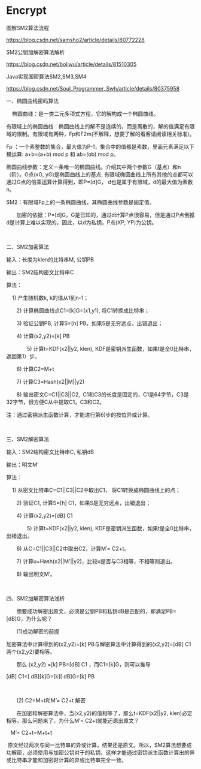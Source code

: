 # Encrypt
图解SM2算法流程 

https://blog.csdn.net/samsho2/article/details/80772228

SM2公钥加解密算法解析

https://blog.csdn.net/boliwu/article/details/81510305

Java实现国密算法SM2,SM3,SM4

https://blog.csdn.net/Soul_Programmer_Swh/article/details/80375958
 
 
一、椭圆曲线密码算法

    椭圆曲线：是一类二元多项式方程，它的解构成一个椭圆曲线。

有限域上的椭圆曲线：椭圆曲线上的解不是连续的，而是离散的，解的值满足有限域的限制。有限域有两种，Fp和F2m(不解释，想要了解的看客请阅读相关标准)。

Fp ：一个素整数的集合，最大值为P-1，集合中的值都是素数，里面元素满足以下模运算: a+b=(a+b) mod p 和 a*b=(a*b) mod p。

椭圆曲线参数：定义一条唯一的椭圆曲线。介绍其中两个参数G（基点）和n（阶）。G点(xG, yG)是椭圆曲线上的基点, 有限域椭圆曲线上所有其他的点都可以通过G点的倍乘运算计算得到，即P=[d]G， d也是属于有限域，d的最大值为素数n。

SM2：有限域Fp上的一条椭圆曲线，其椭圆曲线参数是固定值。

       加密的依据：P=[d]G，G是已知的，通过d计算P点很容易，但是通过P点倒推d是计算上难以实现的，因此，以d为私钥，P点(XP, YP)为公钥。

 

二、SM2加密算法

输入：长度为klen的比特串M, 公钥PB

输出：SM2结构密文比特串C

算法：

    1) 产生随机数k, k的值从1到n-1；

       2) 计算椭圆曲线点C1=[k]G=(x1,y1), 将C1转换成比特串；

       3) 验证公钥PB, 计算S=[h] PB，如果S是无穷远点，出错退出；

       4) 计算(x2,y2)=[k] PB

              5) 计算t=KDF(x2||y2, klen), KDF是密钥派生函数，如果t是全0比特串，返回第1）步。

       6) 计算C2=M+t

       7) 计算C3=Hash(x2||M||y2)

       8) 输出密文C=C1||C3||C2,  C1和C3的长度是固定的，C1是64字节，C3是32字节，很方便C从中提取C1，C3和C2。

注：通过密钥派生函数计算，才能进行第6)步的按位异或计算。

 

三、SM2解密算法

输入：SM2结构密文比特串C, 私钥dB

输出：明文M’

算法：

    1) 从密文比特串C=C1||C3||C2中取出C1， 将C1转换成椭圆曲线上的点；

       2) 验证C1, 计算S=[h] C1，如果S是无穷远点，出错退出；

       4) 计算(x2,y2)=[dB] C1

              5) 计算t=KDF(x2||y2, klen), KDF是密钥派生函数，如果t是全0比特串，出错退出。

       6) 从C=C1||C3||C2中取出C2，计算M’= C2+t。

       7) 计算u=Hash(x2||M’||y2)，比较u是否与C3相等，不相等则退出。

       8) 输出明文M’。

 

四、SM2加解密算法浅析

       想要成功解密出原文，必须是公钥PB和私钥dB是匹配的，即满足PB=[dB]G，为什么呢？

       (1)成功解密的前提

加密算法中计算得到的(x2,y2)=[k] PB与解密算法中计算得到的(x2,y2)=[dB] C1两个(x2,y2)要相等。

       那么 (x2,y2) =[k] PB=[dB] C1 ，而C1=[k]G，则可以推导

[dB] C1=[ dB][k]G=[k][ dB]G=[k] PB

 

       (2) C2=M+t和M’= C2+t 解密

       在加密和解密算法中，当(x2,y2)的值相等了，那么t=KDF(x2||y2, klen)必定相等。那么问题来了，为什么M’= C2+t就能还原出原文？

   M’= C2+t=M+t+t

 原文经过两次与同一比特串的异或计算，结果还是原文。所以，SM2算法想要成功解密，必须使用与加密公钥对于的私钥，这样才能通过密钥派生函数计算出的异或比特串才能和加密时计算的异或比特串完全一致。
